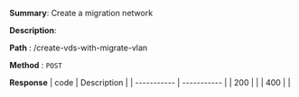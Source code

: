 **Summary**: Create a migration network

**Description**:

**Path** : /create-vds-with-migrate-vlan

**Method** : `POST`

**Response**
| code      | Description |
| ----------- | ----------- |
|  200   |       |
|  400   |       |

